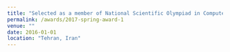 ```yaml
---
title: "Selected as a member of National Scientific Olympiad in Computer Engineering Team of AmirKabir University of Technology"
permalink: /awards/2017-spring-award-1
venue: ""
date: 2016-01-01
location: "Tehran, Iran"
---
```



